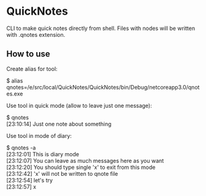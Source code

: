 # QuickNotes
CLI to make quick notes directly from shell. Files with nodes will be written with .qnotes extension.

## How to use

Create alias for tool:

  $ alias qnotes=/e/src/local/QuickNotes/QuickNotes/bin/Debug/netcoreapp3.0/qnotes.exe

Use tool in quick mode (allow to leave just one message):

  $ qnotes  
  [23:10:14] Just one note about something

Use tool in mode of diary:

  $ qnotes -a  
  [23:12:01] This is diary mode  
  [23:12:07] You can leave as much messages here as you want  
  [23:12:20] You should type single 'x' to exit from this mode  
  [23:12:42] 'x' will not be written to qnote file  
  [23:12:54] let's try  
  [23:12:57] x  
